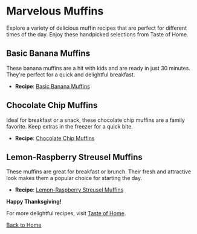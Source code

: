 # Marvelous Muffins

Explore a variety of delicious muffin recipes that are perfect for different times of the day. Enjoy these handpicked selections from Taste of Home.

## Basic Banana Muffins
These banana muffins are a hit with kids and are ready in just 30 minutes. They're perfect for a quick and delightful breakfast.
- **Recipe**: [Basic Banana Muffins](https://www.tasteofhome.com/collection/muffin-recipes-worth-waking-up-for/#21)

## Chocolate Chip Muffins
Ideal for breakfast or a snack, these chocolate chip muffins are a family favorite. Keep extras in the freezer for a quick bite.
- **Recipe**: [Chocolate Chip Muffins](https://www.tasteofhome.com/collection/muffin-recipes-worth-waking-up-for/#22)

## Lemon-Raspberry Streusel Muffins
These muffins are great for breakfast or brunch. Their fresh and attractive look makes them a popular choice for starting the day.
- **Recipe**: [Lemon-Raspberry Streusel Muffins](https://www.tasteofhome.com/collection/muffin-recipes-worth-waking-up-for/#23)

**Happy Thanksgiving!**

For more delightful recipes, visit [Taste of Home](https://www.tasteofhome.com/collection/muffin-recipes-worth-waking-up-for/).

[Back to Home](README.md)
